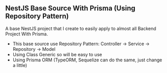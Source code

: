 ## NestJS Base Source With Prisma (Using Repository Pattern)
A base NestJS project that I create to easily apply to almost all Backend Project With Prisma. 
- This base source use Repository Pattern: Controller -> Service -> Repository -> Model
- Using Class Generic so will be easy to use
- Using Prisma ORM (TypeORM, Sequelize can do the same, just change a little)

